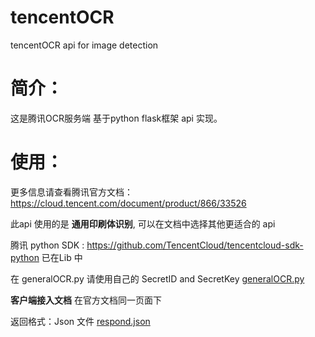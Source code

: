 # tencentOCR
tencentOCR api for image detection


简介：
=====
这是腾讯OCR服务端 基于python flask框架 api 实现。 

使用：
=====
更多信息请查看腾讯官方文档：https://cloud.tencent.com/document/product/866/33526

此api 使用的是 **通用印刷体识别**, 可以在文档中选择其他更适合的 api



腾讯 python SDK :  https://github.com/TencentCloud/tencentcloud-sdk-python 已在Lib 中

在 generalOCR.py 请使用自己的 SecretID and SecretKey  [generalOCR.py](https://github.com/JieruiWangDev/tencentOCR/blob/master/generalOCR.py)


**客户端接入文档** 在官方文档同一页面下


返回格式：Json 文件   [respond.json](https://github.com/JieruiWangDev/tencentOCR/blob/master/static/respondJson/respond.json)  

